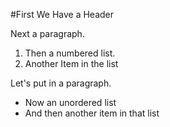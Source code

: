 #First We Have a Header

Next a paragraph. 

1. Then a numbered list.
2. Another Item in the list

Let's put in a paragraph.

- Now an unordered list
- And then another item in that list